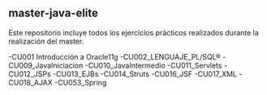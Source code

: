 master-java-elite
-----------------

Este repositorio incluye todos los ejercicios prácticos realizados durante la realización del master.

-CU001 Introducción a Oracle11g
-CU002_LENGUAJE_PL/SQL®
-CU009_JavaIniciacion
-CU010_JavaIntermedio
-CU011_Servlets
-CU012_JSPs
-CU013_EJBs
-CU014_Struts
-CU016_JSF
-CU017_XML
-CU018_AJAX
-CU053_Spring

